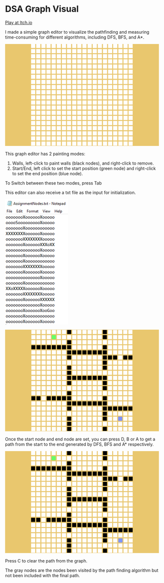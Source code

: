 # DSA Graph Visual
[Play at Itch.io](https://playerzongying.itch.io/dsa-graph-visual) 


I made a simple graph editor to visualize the pathfinding and measuring time-consuming for different algorithms, including DFS, BFS, and A*.

![GraphExample.gif](README/GraphExample.gif)

This graph editor has 2 painting modes:

1. Walls, left-click to paint walls (black nodes), and right-click to remove.
2. Start/End, left click to set the start position (green node) and right-click to set the end position (blue node).

To Switch between these two modes, press Tab

This editor can also receive a txt file as the input for initialization.

![Untitled](README/Untitled.png)

![Untitled](README/Untitled%201.png)

Once the start node and end node are set, you can press D, B or A to get a path from the start to the end generated by DFS, BFS and A* respectively. 

![PathFindingExample.gif](README/PathFindingExample.gif)

Press C to clear the path from the graph.

The gray nodes are the nodes been visited by the path finding algorithm but not been included with the final path.
